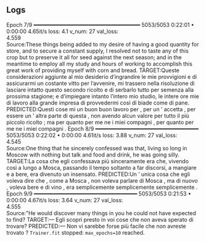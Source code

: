 ## Logs

Epoch 7/9  ━━━━━━━━━━━━━━━━━━━━━━━━━━━━━━━━━ 5053/5053 0:22:01 • 0:00:00 4.65it/s loss: 4.1 v_num: 27 val_loss:    
                                                                                  4.559                            
Source:These things being added to my desire of having a good quantity for store, and to secure a constant supply, 
I resolved not to taste any of this crop but to preserve it all for seed against the next season; and in the 
meantime to employ all my study and hours of working to accomplish this great work of providing myself with corn 
and bread.
TARGET:Queste considerazioni aggiunte al mio desiderio d’ingrandire le mie provvigioni e di assicurarmi un costante
vitto per l’avvenire, mi trassero nella risoluzione di lasciare intatto questo secondo ricolto e di serbarlo tutto 
per semenza alla prossima stagione; e d’impiegare intanto l’intero mio studio, le intere ore mie di lavoro alla 
grande impresa di provvedermi così di biade come di pane.
PREDICTED:Questi cose mi un buon buon lavoro per , per un ’ accetta , per essere un ’ altra parte di questa , non 
avendo alcun valore per tutto il più piccolo ricolto ; ma per quanto per me ne i miei compagni , per quanto per me 
ne i miei compagni .
Epoch 8/9  ━━━━━━━━━━━━━━━━━━━━━━━━━━━━━━━━ 5053/5053 0:22:02 • 0:00:00 4.61it/s loss: 3.88 v_num: 27 val_loss:    
                                                                                 4.545                             
Source:One thing that he sincerely confessed was that, living so long in Moscow with nothing but talk and food and 
drink, he was going silly.
TARGET:La cosa che egli confessava più sinceramente era che, vivendo così a lungo a Mosca, passando il tempo 
soltanto a far discorsi, a mangiare e a bere, era divenuto un insensato.
PREDICTED:Un ’ unica cosa che egli voleva dire che , come a Mosca , non voleva parlare di Mosca , ma di nuovo , 
voleva bere e di vino , era semplicemente semplicemente semplicemente .
Epoch 9/9  ━━━━━━━━━━━━━━━━━━━━━━━━━━━━━━━━ 5053/5053 0:21:53 • 0:00:00 4.67it/s loss: 3.64 v_num: 27 val_loss:    
                                                                                 4.555                             
Source:"He would discover many things in you he could not have expected to find?
TARGET:— Egli scoprì presto in voi cose che non aveva sperato di trovare?
PREDICTED:— Non vi sarebbe forse più facile che non avreste trovato ?
`Trainer.fit` stopped: `max_epochs=10` reached.

